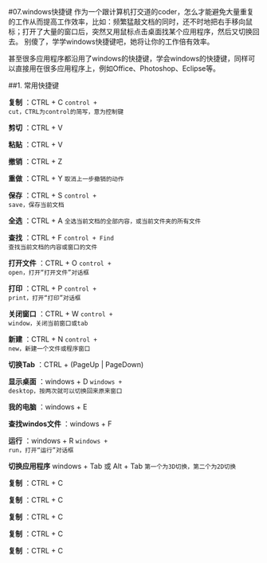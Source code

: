 #07.windows快捷键
  作为一个跟计算机打交道的coder，怎么才能避免大量重复的工作从而提高工作效率，比如：频繁猛敲文档的同时，还不时地把右手移向鼠标；打开了大量的窗口后，突然又用鼠标点击桌面找某个应用程序，然后又切换回去。
别傻了，学学windows快捷键吧，她将让你的工作倍有效率。

  甚至很多应用程序都沿用了windows的快捷键，学会windows的快捷键，同样可以直接用在很多应用程序上，例如Office、Photoshop、Eclipse等。

##1. 常用快捷键

  **复制** ：CTRL + C  <code>control + cut，CTRL为control的简写，意为控制键</code>
  
  **剪切** ：CTRL + V 
  
  **粘贴** ：CTRL + V 
  
  **撤销** ：CTRL + Z 
  
  **重做** ：CTRL + Y  <code>取消上一步撤销的动作</code> 
  
  **保存** ：CTRL + S  <code>control + save，保存当前文档</code> 
  
  **全选** ：CTRL + A  <code>全选当前文档的全部内容，或当前文件夹的所有文件</code> 
  
  **查找** ：CTRL + F  <code>control + Find 查找当前文档的内容或窗口的文件</code>
  
  **打开文件** ：CTRL + O  <code>control + open，打开“打开文件”对话框</code>
  
  **打印** ：CTRL + P  <code>control + print，打开“打印”对话框</code>
  
  **关闭窗口** ：CTRL + W  <code>control + window，关闭当前窗口或tab</code> 
  
  **新建** ：CTRL + N  <code>control + new，新建一个文件或程序窗口</code>
  
  **切换Tab** ：CTRL + (PageUp | PageDown)
  
  **显示桌面** ：windows + D  <code>windows + desktop，按两次就可以切换回来原来窗口</code>  
  
  **我的电脑** ：windows + E   
  
  **查找windos文件** ：windows + F 
  
  **运行** ：windows + R  <code>windows + run，打开“运行”对话框</code> 
  
  **切换应用程序** windows + Tab 或 Alt + Tab  <code>第一个为3D切换，第二个为2D切换</code>
  
  **复制** ：CTRL + C 
  
  **复制** ：CTRL + C 
  
  **复制** ：CTRL + C 
  
  **复制** ：CTRL + C 
  
  **复制** ：CTRL + C 
